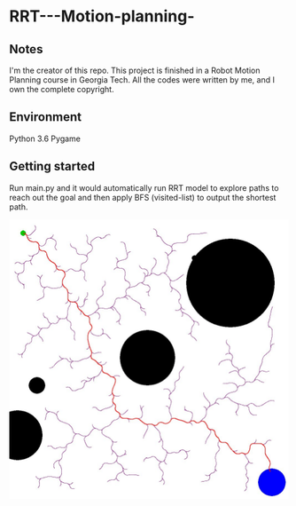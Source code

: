 # RRT---Motion-planning-

## Notes
I'm the creator of this repo. This project is finished in a Robot Motion Planning course in Georgia Tech. All the codes were written by me, and I own the complete copyright.

## Environment
Python 3.6
Pygame

## Getting started
Run main.py and it would automatically run RRT model to explore paths to reach out the goal and then apply BFS (visited-list) to output the shortest path. 

![alt text](https://github.com/Yannibigeyes/RRT-BFS-Motion-planning/blob/main/RRT_50Hz.jpeg)
